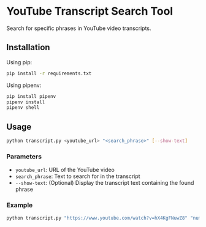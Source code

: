 # YouTube Transcript Search Tool
Search for specific phrases in YouTube video transcripts.

## Installation

Using pip:
```bash
pip install -r requirements.txt
```

Using pipenv:
```bash
pip install pipenv
pipenv install
pipenv shell
```

## Usage

```bash
python transcript.py <youtube_url> "<search_phrase>" [--show-text]
```

### Parameters

- `youtube_url`: URL of the YouTube video
- `search_phrase`: Text to search for in the transcript
- `--show-text`: (Optional) Display the transcript text containing the found phrase

### Example

```bash
python transcript.py "https://www.youtube.com/watch?v=hX4KgFNuwZ8" "number one monetization" --show-text
```